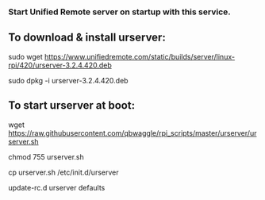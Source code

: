 ### Start Unified Remote server on startup with this service.

## To download & install urserver:

sudo wget https://www.unifiedremote.com/static/builds/server/linux-rpi/420/urserver-3.2.4.420.deb

sudo dpkg -i urserver-3.2.4.420.deb


## To start urserver at boot:

wget https://raw.githubusercontent.com/qbwaggle/rpi_scripts/master/urserver/urserver.sh

chmod 755 urserver.sh

cp urserver.sh /etc/init.d/urserver

update-rc.d urserver defaults
